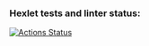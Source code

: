 ### Hexlet tests and linter status:
[![Actions Status](https://github.com/newXampshire/php-project-9/actions/workflows/hexlet-check.yml/badge.svg)](https://github.com/newXampshire/php-project-9/actions)